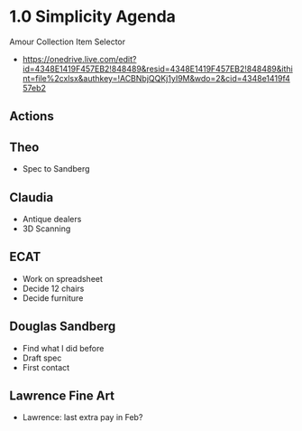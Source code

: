# 1.0 Simplicity Agenda

Amour Collection Item Selector

* https://onedrive.live.com/edit?id=4348E1419F457EB2!848489&resid=4348E1419F457EB2!848489&ithint=file%2cxlsx&authkey=!ACBNbjQQKj1yI9M&wdo=2&cid=4348e1419f457eb2

## Actions

## Theo

* Spec to Sandberg

## Claudia

* Antique dealers
* 3D Scanning

## ECAT

* Work on spreadsheet
* Decide 12 chairs
* Decide furniture

## Douglas Sandberg

* Find what I did before
* Draft spec
* First contact

## Lawrence Fine Art

* Lawrence: last extra pay in Feb?
